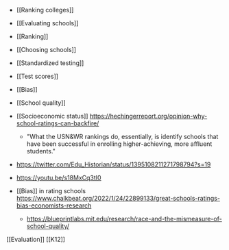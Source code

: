 - [[Ranking colleges]]
- [[Evaluating schools]]
- [[Ranking]]
- [[Choosing schools]]
- [[Standardized testing]]
- [[Test scores]]
- [[Bias]]

- [[School quality]]

- [[Socioeconomic status]] https://hechingerreport.org/opinion-why-school-ratings-can-backfire/
	-  &quot;What the USN&amp;WR rankings do, essentially, is identify schools that have been successful in enrolling higher-achieving, more affluent students.&quot;

- https://twitter.com/Edu_Historian/status/1395108211271798794?s=19

- https://youtu.be/s18MxCq3tI0

- [[Bias]] in rating schools https://www.chalkbeat.org/2022/1/24/22899133/great-schools-ratings-bias-economists-research
	-  https://blueprintlabs.mit.edu/research/race-and-the-mismeasure-of-school-quality/

[[Evaluation]] [[K12]]
